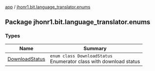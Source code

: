 [app](../index.md) / [jhonr1.bit.language_translator.enums](./index.md)

## Package jhonr1.bit.language_translator.enums

### Types

| Name | Summary |
|---|---|
| [DownloadStatus](-download-status/index.md) | `enum class DownloadStatus`<br>Enumerator class with download status |
